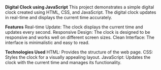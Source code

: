 **Digital Clock using JavaScript**
This project demonstrates a simple digital clock created using HTML, CSS, and JavaScript. The digital clock updates in real-time and displays the current time accurately.

**Features**
Real-time Update: The clock displays the current time and updates every second.
Responsive Design: The clock is designed to be responsive and works well on different screen sizes.
Clean Interface: The interface is minimalistic and easy to read.

**Technologies Used**
HTML: Provides the structure of the web page.
CSS: Styles the clock for a visually appealing layout.
JavaScript: Updates the clock with the current time and manages its functionality.
